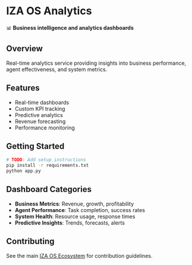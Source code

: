 # IZA OS Analytics

📊 **Business intelligence and analytics dashboards**

## Overview
Real-time analytics service providing insights into business performance, agent effectiveness, and system metrics.

## Features
- Real-time dashboards
- Custom KPI tracking
- Predictive analytics
- Revenue forecasting
- Performance monitoring

## Getting Started
```bash
# TODO: Add setup instructions
pip install -r requirements.txt
python app.py
```

## Dashboard Categories
- **Business Metrics**: Revenue, growth, profitability
- **Agent Performance**: Task completion, success rates
- **System Health**: Resource usage, response times
- **Predictive Insights**: Trends, forecasts, alerts

## Contributing
See the main [IZA OS Ecosystem](../iza-os-ecosystem) for contribution guidelines.

